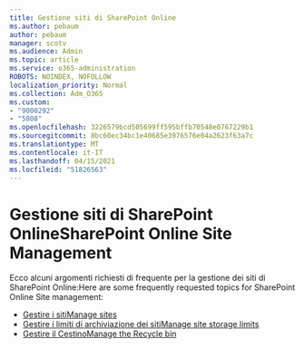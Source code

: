 ```yaml
---
title: Gestione siti di SharePoint Online
ms.author: pebaum
author: pebaum
manager: scotv
ms.audience: Admin
ms.topic: article
ms.service: o365-administration
ROBOTS: NOINDEX, NOFOLLOW
localization_priority: Normal
ms.collection: Adm_O365
ms.custom:
- "9000292"
- "5808"
ms.openlocfilehash: 3226579bcd505699ff595bffb70548e0767229b1
ms.sourcegitcommit: 8bc60ec34bc1e40685e3976576e04a2623f63a7c
ms.translationtype: MT
ms.contentlocale: it-IT
ms.lasthandoff: 04/15/2021
ms.locfileid: "51826563"
---
```

# <a name="sharepoint-online-site-management"></a><span data-ttu-id="5fef4-102">Gestione siti di SharePoint Online</span><span class="sxs-lookup"><span data-stu-id="5fef4-102">SharePoint Online Site Management</span></span>

<span data-ttu-id="5fef4-103">Ecco alcuni argomenti richiesti di frequente per la gestione dei siti di SharePoint Online:</span><span class="sxs-lookup"><span data-stu-id="5fef4-103">Here are some frequently requested topics for SharePoint Online Site management:</span></span>

- [<span data-ttu-id="5fef4-104">Gestire i siti</span><span class="sxs-lookup"><span data-stu-id="5fef4-104">Manage sites</span></span>](https://docs.microsoft.com/sharepoint/manage-sites-in-new-admin-center)
- [<span data-ttu-id="5fef4-105">Gestire i limiti di archiviazione dei siti</span><span class="sxs-lookup"><span data-stu-id="5fef4-105">Manage site storage limits</span></span>](https://docs.microsoft.com/sharepoint/manage-site-collection-storage-limits)
- [<span data-ttu-id="5fef4-106">Gestire il Cestino</span><span class="sxs-lookup"><span data-stu-id="5fef4-106">Manage the Recycle bin</span></span>](https://support.microsoft.com/office/8a6c2198-910e-42dc-9a9c-bc5bc4f327da)